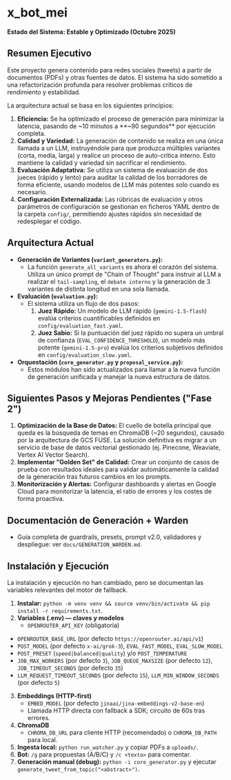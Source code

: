 # x_bot_mei

**Estado del Sistema: Estable y Optimizado (Octubre 2025)**

## Resumen Ejecutivo

Este proyecto genera contenido para redes sociales (tweets) a partir de documentos (PDFs) y otras fuentes de datos. El sistema ha sido sometido a una refactorización profunda para resolver problemas críticos de rendimiento y estabilidad.

La arquitectura actual se basa en los siguientes principios:

1.  **Eficiencia:** Se ha optimizado el proceso de generación para minimizar la latencia, pasando de ~10 minutos a **~90 segundos** por ejecución completa.
2.  **Calidad y Variedad:** La generación de contenido se realiza en una única llamada a un LLM, instruyéndole para que produzca múltiples variantes (corta, media, larga) y realice un proceso de auto-crítica interno. Esto mantiene la calidad y variedad sin sacrificar el rendimiento.
3.  **Evaluación Adaptativa:** Se utiliza un sistema de evaluación de dos jueces (rápido y lento) para auditar la calidad de los borradores de forma eficiente, usando modelos de LLM más potentes solo cuando es necesario.
4.  **Configuración Externalizada:** Las rúbricas de evaluación y otros parámetros de configuración se gestionan en ficheros YAML dentro de la carpeta `config/`, permitiendo ajustes rápidos sin necesidad de redesplegar el código.

## Arquitectura Actual

-   **Generación de Variantes (`variant_generators.py`):**
    -   La función `generate_all_variants` es ahora el corazón del sistema. Utiliza un único prompt de "Chain of Thought" para instruir al LLM a realizar el `tail-sampling`, el `debate interno` y la generación de 3 variantes de distinta longitud en una sola llamada.
-   **Evaluación (`evaluation.py`):**
    -   El sistema utiliza un flujo de dos pasos:
        1.  **Juez Rápido:** Un modelo de LLM rápido (`gemini-1.5-flash`) evalúa criterios cuantificables definidos en `config/evaluation_fast.yaml`.
        2.  **Juez Sabio:** Si la puntuación del juez rápido no supera un umbral de confianza (`EVAL_CONFIDENCE_THRESHOLD`), un modelo más potente (`gemini-1.5-pro`) evalúa los criterios subjetivos definidos en `config/evaluation_slow.yaml`.
-   **Orquestación (`core_generator.py` y `proposal_service.py`):**
    -   Estos módulos han sido actualizados para llamar a la nueva función de generación unificada y manejar la nueva estructura de datos.

## Siguientes Pasos y Mejoras Pendientes ("Fase 2")

1.  **Optimización de la Base de Datos:** El cuello de botella principal que queda es la búsqueda de temas en ChromaDB (~20 segundos), causado por la arquitectura de GCS FUSE. La solución definitiva es migrar a un servicio de base de datos vectorial gestionado (ej. Pinecone, Weaviate, Vertex AI Vector Search).
2.  **Implementar "Golden Set" de Calidad:** Crear un conjunto de casos de prueba con resultados ideales para validar automáticamente la calidad de la generación tras futuros cambios en los prompts.
3.  **Monitorización y Alertas:** Configurar dashboards y alertas en Google Cloud para monitorizar la latencia, el ratio de errores y los costes de forma proactiva.

## Documentación de Generación + Warden

- Guía completa de guardrails, presets, prompt v2.0, validadores y despliegue: ver `docs/GENERATION_WARDEN.md`.

## Instalación y Ejecución

La instalación y ejecución no han cambiado, pero se documentan las variables relevantes del motor de fallback.

1.  **Instalar:** `python -m venv venv && source venv/bin/activate && pip install -r requirements.txt`.
2.  **Variables (.env) — claves y modelos**
    - `OPENROUTER_API_KEY` (obligatoria)
- `OPENROUTER_BASE_URL` (por defecto `https://openrouter.ai/api/v1`)
- `POST_MODEL` (por defecto `x-ai/grok-3`), `EVAL_FAST_MODEL`, `EVAL_SLOW_MODEL`
- `POST_PRESET` (`speed|balanced|quality`) y/o `POST_TEMPERATURE`
- `JOB_MAX_WORKERS` (por defecto `3`), `JOB_QUEUE_MAXSIZE` (por defecto `12`), `JOB_TIMEOUT_SECONDS` (por defecto `35`)
- `LLM_REQUEST_TIMEOUT_SECONDS` (por defecto `15`), `LLM_MIN_WINDOW_SECONDS` (por defecto `5`)
3.  **Embeddings (HTTP-first)**
    - `EMBED_MODEL` (por defecto `jinaai/jina-embeddings-v2-base-en`)
    - Llamada HTTP directa con fallback a SDK; circuito de 60s tras errores.
4.  **ChromaDB**
    - `CHROMA_DB_URL` para cliente HTTP (recomendado) o `CHROMA_DB_PATH` para local.
5.  **Ingesta local:** `python run_watcher.py` y copiar PDFs a `uploads/`.
6.  **Bot:** `/g` para propuestas (A/B/C) y `/c <texto>` para comentar.
7.  **Generación manual (debug):** `python -i core_generator.py` y ejecutar `generate_tweet_from_topic("<abstract>")`.
